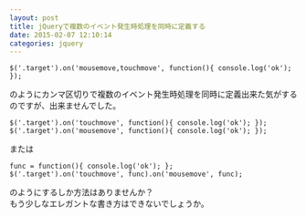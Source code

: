 ```yaml
---
layout: post
title: jQueryで複数のイベント発生時処理を同時に定義する
date: 2015-02-07 12:10:14
categories: jquery
---
```

```
$('.target').on('mousemove,touchmove', function(){ console.log('ok'); });
```

<p>のようにカンマ区切りで複数のイベント発生時処理を同時に定義出来た気がするのですが、出来ませんでした。</p>

```
$('.target').on('touchmove', function(){ console.log('ok'); });
$('.target').on('mousemove', function(){ console.log('ok'); });
```

<p>または</p>

```
func = function(){ console.log('ok'); };
$('.target').on('touchmove', func).on('mousemove', func);
```

<p>のようにするしか方法はありませんか？<br>
もう少しなエレガントな書き方はできないでしょうか。</p>
